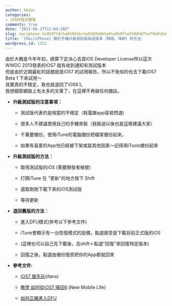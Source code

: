 ```yaml
---
author: kkdai
categories:
- iOS的程式開發
comments: true
date: "2013-06-17T11:04:20Z"
slug: maciphone-%e9%97%9c%e6%96%bc%e6%89%8b%e6%a9%9f%e5%8d%87%e7%b4%9a%e6%b8%ac%e8%a9%a6%e7%89%88%e8%88%87%e9%80%80%e7%89%88%e6%9c%ac%ef%bc%88%e9%99%8d%e7%89%88%e3%80%81%e9%99%8d%e5%88%b7%ef%bc%89
title: '[Mac/iPhone] 關於手機升級測試版與退版本（降版、降刷）的方法'
wordpress_id: 1252
---
```


由於大概是今年年初，總算下定決心去買iOS Developer License所以這次WWDC 2013發表的iOS7 就有收到通知有測試版本  
但是由於近期最紅的話題就是iOS7 的試用報告，所以不免俗的也去下載iOS7 Beta 1 下來試用～  
其實真的不穩定，我也就退回了iOS6.1。  
我想細節網路上有太多的文章了，在這裡不再做任何備註。






  * **升級測試版的注意事項：**



    * 測試版代表的是相當的不穩定（耗電跟app容易閃退)


    * 很多人不建議使用自己的手機來裝（我裝過以後也是這樣建議大家）


    * 千萬要備份，使用iTune的電腦備份把檔案備份起來。


    * 如果有喜愛的App怕已經被下架或是其他因素～記得用iTools備份起來



  * **升級測試版的方法：**



    * 取得測試版的iOS (需要開發者帳號）


    * 打開iTune 在 "更新"的地方按下 Shift 


    * 選取剛剛下載下來的iOS測試版


    * 等待更新



  * **退回舊版的方法：**



    * 進入DFU模式(參考以下參考文件)


    * iTune會顯示有一台恢復模式的設備，點選接受是下載目前正式版的iOS


    * (這裡也可以自己先下載後，去shift＋點選"回復"來回復特定版本)


    * 回復之後，點選由備份復原把你的App都就回來



  * **參考文件:**



    * [iOS7 搶先玩](http://ifans.pixnet.net/blog/post/150015628-%E4%B8%8B%E8%BC%89%E5%AE%89%E8%A3%9D-ios-7-%E6%B8%AC%E8%A9%A6%E7%89%88(beta-1)%E6%90%B6%E9%AE%AE%E7%8E%A9....)(ifans)


    * [教學 如何從iOS7 降回6](http://www.newmobilelife.com/2013/06/13/ios-7-restore-to-ios-6/) (New Mobile Life)


    * [如何正確進入DFU](http://iamferrari.pixnet.net/blog/post/30364657-%5Biphone%5D%E5%A6%82%E4%BD%95%E3%80%8C%E6%AD%A3%E7%A2%BA%E3%80%8D%E9%80%B2%E5%85%A5dfu%E6%A8%A1%E5%BC%8F-)



